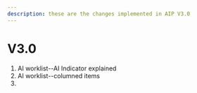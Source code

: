 ```yaml
---
description: these are the changes implemented in AIP V3.0
---
```


# V3.0

1. AI worklist--AI Indicator explained
2. AI worklist--columned items
3.
